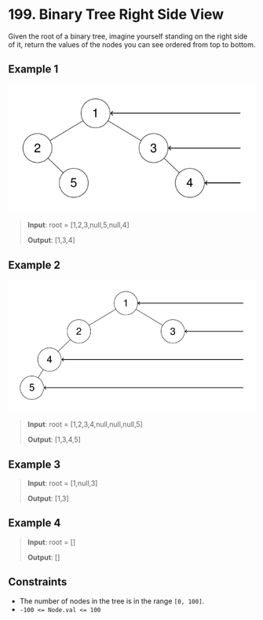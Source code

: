 # 199. Binary Tree Right Side View

Given the root of a binary tree, imagine yourself standing on the right side of it, return the values of the nodes you can see ordered from top to bottom.

## Example 1

![ex1](image-1.png)

> **Input**: root = [1,2,3,null,5,null,4]
>
> **Output**: [1,3,4]

## Example 2

![ex2](image.png)

> **Input**: root = [1,2,3,4,null,null,null,5]
>
> **Output**: [1,3,4,5]

## Example 3

> **Input**: root = [1,null,3]
>
> **Output**: [1,3]

## Example 4

> **Input**: root = []
>
> **Output**: []

## Constraints

- The number of nodes in the tree is in the range `[0, 100]`.
- `-100 <= Node.val <= 100`